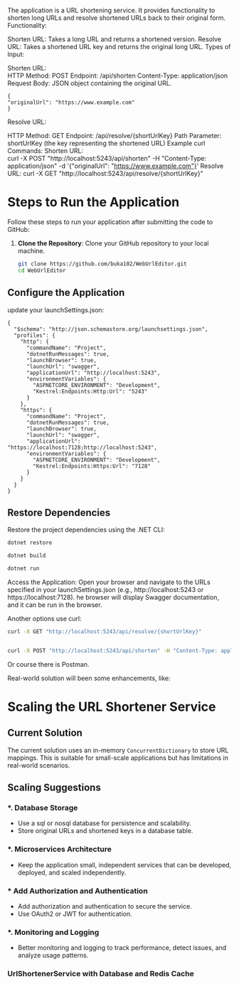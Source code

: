 

The application is a URL shortening service. It provides functionality to shorten long URLs and resolve shortened URLs back to their original form.  
Functionality:

Shorten URL: Takes a long URL and returns a shortened version.
Resolve URL: Takes a shortened URL key and returns the original long URL.
Types of Input:

Shorten URL:  
HTTP Method: POST
Endpoint: /api/shorten
Content-Type: application/json
Request Body: JSON object containing the original URL.
```
{
"originalUrl": "https://www.example.com"
}
```

Resolve URL: 

HTTP Method: GET
Endpoint: /api/resolve/{shortUrlKey}
Path Parameter: shortUrlKey (the key representing the shortened URL)
Example curl Commands:
Shorten URL:  
curl -X POST "http://localhost:5243/api/shorten" -H "Content-Type: application/json" -d '{"originalUrl": "https://www.example.com"}'
Resolve URL:
curl -X GET "http://localhost:5243/api/resolve/{shortUrlKey}"

# Steps to Run the Application

Follow these steps to run your application after submitting the code to GitHub:

1. **Clone the Repository**:
   Clone your GitHub repository to your local machine.
   ```sh
   git clone https://github.com/buka102/WebUrlEditor.git
   cd WebUrlEditor
   ```

## Configure the Application
update your launchSettings.json:

```
{
  "$schema": "http://json.schemastore.org/launchsettings.json",
  "profiles": {
    "http": {
      "commandName": "Project",
      "dotnetRunMessages": true,
      "launchBrowser": true,
      "launchUrl": "swagger",
      "applicationUrl": "http://localhost:5243",
      "environmentVariables": {
        "ASPNETCORE_ENVIRONMENT": "Development",
        "Kestrel:Endpoints:Http:Url": "5243"
      }
    },
    "https": {
      "commandName": "Project",
      "dotnetRunMessages": true,
      "launchBrowser": true,
      "launchUrl": "swagger",
      "applicationUrl": "https://localhost:7128;http://localhost:5243",
      "environmentVariables": {
        "ASPNETCORE_ENVIRONMENT": "Development",
        "Kestrel:Endpoints:Https:Url": "7128"
      }
    }
  }
}
```

## Restore Dependencies

Restore the project dependencies using the .NET CLI:
```bash
dotnet restore
```
```bash
dotnet build
```

```bash
dotnet run
``` 
Access the Application: Open your browser and navigate to the URLs specified in your launchSettings.json (e.g., http://localhost:5243 or https://localhost:7128).
he browser will display Swagger documentation, and it can be run in the browser.

Another options use curl:
```bash
curl -X GET "http://localhost:5243/api/resolve/{shortUrlKey}"
```
```bash

curl -X POST "http://localhost:5243/api/shorten" -H "Content-Type: application/json" -d '{"originalUrl": "https://www.example.com"}'
```
Or course there is Postman.

Real-world solution will been some enhancements, like:
# Scaling the URL Shortener Service

## Current Solution
The current solution uses an in-memory `ConcurrentDictionary` to store URL mappings. This is suitable for small-scale applications but has limitations in real-world scenarios.

## Scaling Suggestions

### *. Database Storage
- Use a sql or nosql database for persistence and scalability.
- Store original URLs and shortened keys in a database table.

### *. Microservices Architecture
- Keep the application small, independent services that can be developed, deployed, and scaled independently.

### * Add Authorization and Authentication
- Add authorization and authentication to secure the service.
- Use OAuth2 or JWT for authentication.

### *. Monitoring and Logging
- Better monitoring and logging to track performance, detect issues, and analyze usage patterns.

### UrlShortenerService with Database and Redis Cache
